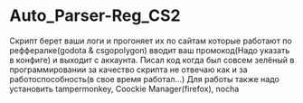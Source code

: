 # Auto_Parser-Reg_CS2
Скрипт берет ваши логи и прогоняет их по сайтам которые работают по реффералке(godota & csgopolygon) вводит ваш промокод(Надо указать в конфиге) и выходит с аккаунта. Писал код когда был совсем зелёный в программировании за качество скрипта не отвечаю как и за работоспособность(в свое время работал...) Для работы также надо установить tampermonkey, Coockie Manager(firefox), nocha
